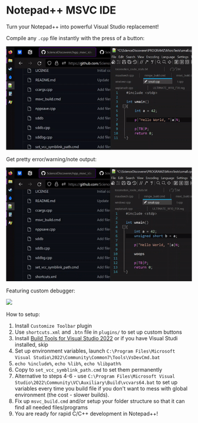 # Notepad++ MSVC IDE
Turn your Notepad++ into powerful Visual Studio replacement!

Compile any `.cpp` file instantly with the press of a button:

<img src="readme/onebutton.gif">

Get pretty error/warning/note output:

<img src="readme/vcstyle.gif">

Featuring custom debugger:

<img src="readme/sddbg.gif">

How to setup:
1. Install `Customize Toolbar` plugin
2. Use `shortcuts.xml` and `.btn` file in `plugins/` to set up custom buttons
3. Install [Build Tools for Visual Studio 2022](https://visualstudio.microsoft.com/downloads/) or if you have Visual Studi installed, skip
4. Set up environment variables, launch `C:\Program Files\Microsoft Visual Studio\2022\Community\Common7\Tools\VsDevCmd.bat`
5. `echo %include%`, `echo %lib%`, `echo %libpath%`
6. Copy to `set_vcc_symblink_path.cmd` to set them permanently
7. Alternative to steps 4-6 - use `C:\Program Files\Microsoft Visual Studio\2022\Community\VC\Auxiliary\Build\vcvars64.bat` to set up variables every time you build file if you don't want to mess with global environment (the cost - slower builds).
8. Fix up `msvc_build.cmd` and/or setup your folder structure so that it can find all needed files/programs
9. You are ready for rapid C/C++ development in Notepad++!
